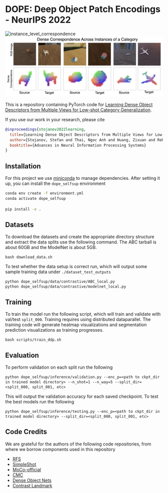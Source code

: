 # DOPE: Deep Object Patch Encodings - NeurIPS 2022

![instance_level_correspondence](images/dense_corr.gif)
![category_level_correspondence](images/dense_corr_cat.png)

This is a repository containing PyTorch code for [Learning Dense Object Descriptors from Multiple
Views for Low-shot Category Generalization](https://arxiv.org/abs/2211.15059).

If you use our work in your research, please cite
```bibtex
@inproceedings{stojanov2022learning,
  title={Learning Dense Object Descriptors from Multiple Views for Low-shot Category Generalization},
  author={Stojanov, Stefan and Thai, Ngoc Anh and Huang, Zixuan and Rehg, James Matthew},
  booktitle={Advances in Neural Information Processing Systems}
}
```
## Installation

For this project we use [miniconda](https://docs.conda.io/en/latest/miniconda.html) to manage dependencies. After setting it up, you can install the `dope_selfsup` environment

```bash
conda env create -f environment.yml
conda activate dope_selfsup

pip install -e .
```
## Datasets
To download the datasets and create the appropriate directory structure and extract the data splits use the following command. The ABC tarball is about 60GB and the ModelNet is about 5GB.
```
bash download_data.sh
```
To test whether the data setup is correct run, which will output some sample training data under `./dataset_test_outputs`
```
python dope_selfsup/data/contrastive/ABC_local.py
python dope_selfsup/data/contrastive/modelnet_local.py
```
## Training
To train the model run the following script, which will train and validate with val/test `split_000`. Training requires using distributed dataparallel. The training code will generate heatmap visualizations and segmentation prediction visualizations as training progresses.
```
bash scripts/train_ddp.sh
```

## Evaluation
To perform validation on each split run the following
```
python dope_selfsup/inference/validation.py --enc_p=<path to ckpt_dir in trained model directory> --n_shot=1 --n_way=5 --split_dir=<split_000, split_001, etc>
```
This will output the validation accuracy for each saved checkpoint. To test the best models run the following
```
python dope_selfsup/inference/testing.py --enc_p=<path to ckpt_dir in trained model directory> --split_dir=<split_000, split_001, etc>
```

## Code Credits
We are grateful for the authors of the following code repositories, from where we borrow components used in this repository
* [RFS](https://github.com/WangYueFt/rfs/)
* [SimpleShot](https://github.com/mileyan/simple_shot)
* [MoCo-official](https://github.com/facebookresearch/moco)
* [CMC](https://github.com/HobbitLong/CMC)
* [Dense Object Nets](https://github.com/RobotLocomotion/pytorch-dense-correspondence)
* [Contrast Landmark](https://github.com/cvl-umass/contrast-landmark)

